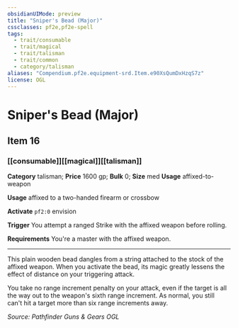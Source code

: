 ```yaml
---
obsidianUIMode: preview
title: "Sniper's Bead (Major)"
cssclasses: pf2e,pf2e-spell
tags:
  - trait/consumable
  - trait/magical
  - trait/talisman
  - trait/common
  - category/talisman
aliases: "Compendium.pf2e.equipment-srd.Item.e90XsQumDxHzqS7z"
license: OGL
---
```

# Sniper's Bead (Major)
## Item 16
### [[consumable]][[magical]][[talisman]]

**Category** talisman; 
**Price** 1600 gp; 
**Bulk** 0; **Size** med
**Usage** affixed-to-weapon

**Usage** affixed to a two-handed firearm or crossbow

**Activate** `pf2:0` envision

**Trigger** You attempt a ranged Strike with the affixed weapon before rolling.

**Requirements** You're a master with the affixed weapon.

* * *

This plain wooden bead dangles from a string attached to the stock of the affixed weapon. When you activate the bead, its magic greatly lessens the effect of distance on your triggering attack.

You take no range increment penalty on your attack, even if the target is all the way out to the weapon's sixth range increment. As normal, you still can't hit a target more than six range increments away.

*Source: Pathfinder Guns & Gears*
*OGL*
